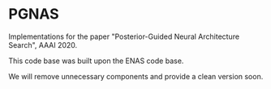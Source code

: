 # PGNAS

Implementations for the paper "Posterior-Guided Neural Architecture Search", AAAI 2020.

This code base was built upon the ENAS code base.

We will remove unnecessary components and provide a clean version soon.
